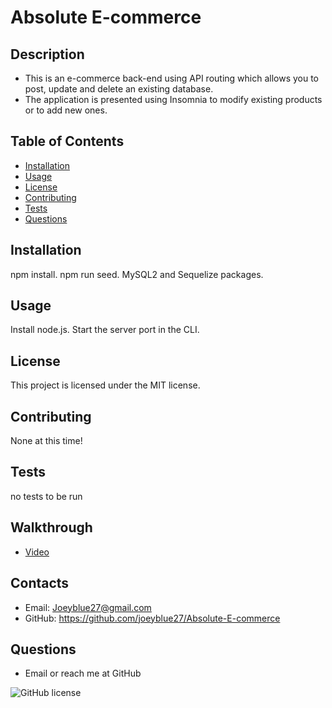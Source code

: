 # Absolute E-commerce


## Description
* This is an e-commerce back-end using API routing which allows you to post, update and delete an existing database. 
* The application is presented using Insomnia to modify existing products or to add new ones. 
## Table of Contents 
* [Installation](#installation)
* [Usage](#usage)
* [License](#license)
* [Contributing](#contributing)
* [Tests](#tests)
* [Questions](#questions)
## Installation
npm install. npm run seed. MySQL2 and Sequelize packages. 
## Usage
Install node.js. Start the server port in the CLI. 
## License
This project is licensed under the MIT license.
## Contributing
None at this time! 
## Tests
no tests to be run
## Walkthrough
* [Video](https://drive.google.com/file/d/1KjsP702gn6dAcQAZLnj-1rmSpNu35AI_/view?usp=share_link)
## Contacts
* Email: Joeyblue27@gmail.com 
* GitHub: https://github.com/joeyblue27/Absolute-E-commerce
## Questions
* Email or reach me at GitHub

![GitHub license](https://img.shields.io/badge/license-MIT-blue.svg)